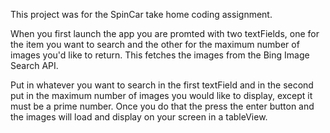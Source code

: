 This project was for the SpinCar take home coding assignment. 

When you first launch the app you are promted with two textFields, one for the item you want to search and the other for the maximum number of images you'd like to return. This fetches the images from the Bing Image Search API. 

Put in whatever you want to search in the first textField and in the second put in the maximum number of images you would like to display, except it must be a prime number. Once you do that the press the enter button and the images will load and display on your screen in a tableView. 
